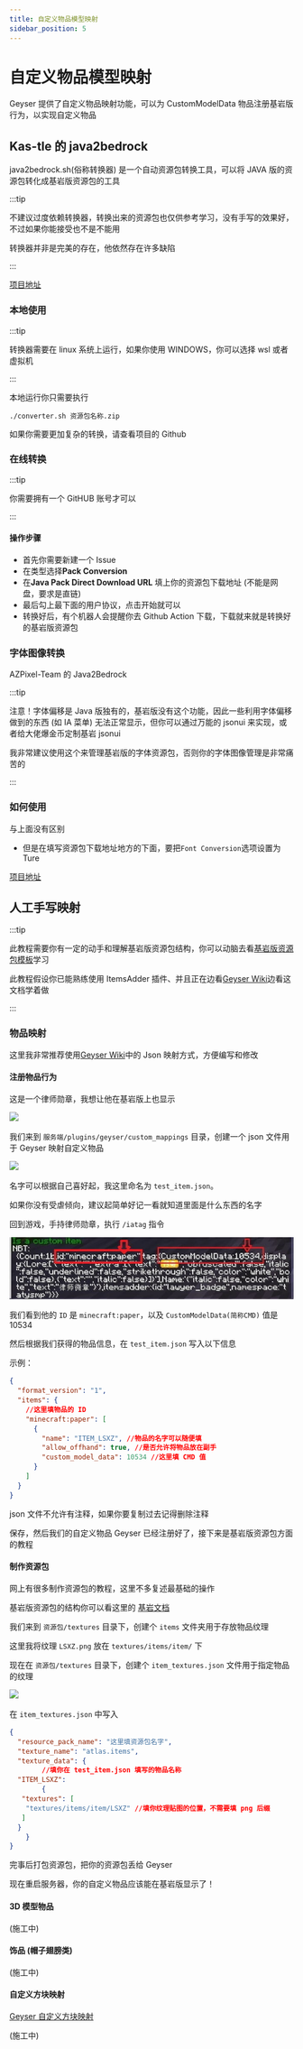 ```yaml
---
title: 自定义物品模型映射
sidebar_position: 5
---
```


# 自定义物品模型映射

Geyser 提供了自定义物品映射功能，可以为 CustomModelData 物品注册基岩版行为，以实现自定义物品

## Kas-tle 的 java2bedrock

java2bedrock.sh(俗称转换器) 是一个自动资源包转换工具，可以将 JAVA 版的资源包转化成基岩版资源包的工具

:::tip

不建议过度依赖转换器，转换出来的资源包也仅供参考学习，没有手写的效果好，不过如果你能接受也不是不能用

转换器并非是完美的存在，他依然存在许多缺陷

:::

[项目地址](https://github.com/Kas-tle/java2bedrock.sh)

### 本地使用

:::tip

转换器需要在 linux 系统上运行，如果你使用 WINDOWS，你可以选择 wsl 或者虚拟机

:::

本地运行你只需要执行

```shell
./converter.sh 资源包名称.zip
```

如果你需要更加复杂的转换，请查看项目的 Github

### 在线转换

:::tip

你需要拥有一个 GitHUB 账号才可以

:::

#### 操作步骤

* 首先你需要新建一个 Issue
* 在类型选择**Pack Conversion**
* 在**Java Pack Direct Download URL** 填上你的资源包下载地址 (不能是网盘，要求是直链)
* 最后勾上最下面的用户协议，点击开始就可以
* 转换好后，有个机器人会提醒你去 Github Action 下载，下载就来就是转换好的基岩版资源包

### 字体图像转换

AZPixel-Team 的 Java2Bedrock

:::tip

注意！字体偏移是 Java 版独有的，基岩版没有这个功能，因此一些利用字体偏移做到的东西 (如 IA 菜单) 无法正常显示，但你可以通过万能的 jsonui 来实现，或者给大佬爆金币定制基岩 jsonui

我非常建议使用这个来管理基岩版的字体资源包，否则你的字体图像管理是非常痛苦的

:::

### 如何使用

与上面没有区别

- 但是在填写资源包下载地址地方的下面，要把`Font Conversion`选项设置为 Ture

[项目地址](https://github.com/AZPixel-Team/Java2Bedrock)

## 人工手写映射

:::tip

此教程需要你有一定的动手和理解基岩版资源包结构，你可以动脑去看[基岩版资源包模板](https://github.com/Mojang/bedrock-samples/releases)学习

此教程假设你已能熟练使用 ItemsAdder 插件、并且正在边看[Geyser Wiki](https://wiki.geysermc.org/geyser/custom-items/)边看这文档学着做

:::

### 物品映射

这里我非常推荐使用[Geyser Wiki](https://wiki.geysermc.org/geyser/custom-items/)中的 Json 映射方式，方便编写和修改

#### 注册物品行为

这是一个律师勋章，我想让他在基岩版上也显示

![](./_image/CIMM1.jpg)

我们来到 `服务端/plugins/geyser/custom_mappings` 目录，创建一个 json 文件用于 Geyser 映射自定义物品

![](./_image/CIMM2.jpg)

名字可以根据自己喜好起，我这里命名为 `test_item.json`。

如果你没有受虐倾向，建议起简单好记一看就知道里面是什么东西的名字

回到游戏，手持律师勋章，执行 `/iatag` 指令

![](./_image/CIMM3.jpg)

我们看到他的 `ID` 是 `minecraft:paper`，以及 `CustomModelData(简称CMD)` 值是 10534

然后根据我们获得的物品信息，在 `test_item.json` 写入以下信息

示例：

```json
{
  "format_version": "1",
  "items": {
    //这里填物品的 ID
    "minecraft:paper": [
      {
        "name": "ITEM_LSXZ", //物品的名字可以随便填
        "allow_offhand": true, //是否允许将物品放在副手
        "custom_model_data": 10534 //这里填 CMD 值
      }
    ]
  }
}
```

json 文件不允许有注释，如果你要复制过去记得删除注释

保存，然后我们的自定义物品 Geyser 已经注册好了，接下来是基岩版资源包方面的教程

#### 制作资源包

网上有很多制作资源包的教程，这里不多复述最基础的操作

基岩版资源包的结构你可以看这里的 [基岩文档](https://wiki.bedrock.dev/documentation/pack-structure.html)

我们来到 `资源包/textures` 目录下，创建个 `items` 文件夹用于存放物品纹理

这里我将纹理 `LSXZ.png` 放在 `textures/items/item/` 下

现在在 `资源包/textures` 目录下，创建个 `item_textures.json` 文件用于指定物品的纹理

![](./_image/CIMM4.jpg)

在 `item_textures.json` 中写入

```json
{
  "resource_pack_name": "这里填资源包名字",
  "texture_name": "atlas.items",
  "texture_data": {
        //填你在 test_item.json 填写的物品名称
  "ITEM_LSXZ":
        {
   "textures": [
    "textures/items/item/LSXZ" //填你纹理贴图的位置，不需要填 png 后缀
   ]
  }
    }
}
```

完事后打包资源包，把你的资源包丢给 Geyser

现在重启服务器，你的自定义物品应该能在基岩版显示了！

#### 3D 模型物品

(施工中)

#### 饰品 (帽子翅膀类)

(施工中)

#### 自定义方块映射

[Geyser 自定义方块映射](https://wiki.geysermc.org/geyser/custom-blocks/)

(施工中)
